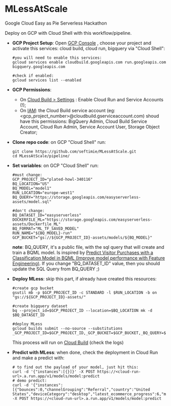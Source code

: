 # MLessAtScale
Google Cloud Easy as Pie Serverless Hackathon

Deploy on GCP with Cloud Shell with this workflow/pipeline.

- **GCP Project Setup**: Open [GCP Console](https://console.cloud.google.com) , choose your project and activate this services: cloud build, cloud run, bigquery via "Cloud Shell":
  
  ```
  #you will need to enable this services: 
  gcloud services enable cloudbuild.googleapis.com run.googleapis.com bigquery.googleapis.com
  
  #check if enabled:
  gcloud services list --enabled
  ```

- **GCP Permissions**:
  - On [Cloud Build  > Settings](https://console.cloud.google.com/cloud-build/settings/service-account) : Enable Cloud Run and Service Accounts (!);
  - On [IAM](https://console.cloud.google.com/iam-admin/iam): the Cloud Build service account (eg: <gcp_project_number>@cloudbuild.gserviceaccount.com) shoud have this permissions: BigQuery Admin, Cloud Build Service Account, Cloud Run Admin, Service Account User, Storage Object Creator;

- **Clone repo code**: on GCP "Cloud Shell" run:
  ```
  git clone https://github.com/seftimie/MLessAtScale.git
  cd MLessAtScale/pipeline/
  ```
		
- **Set variables**: on GCP "Cloud Shell" run:
  
  ```
  #must change:
  GCP_PROJECT_ID="plated-howl-340116"
  BQ_LOCATION="US"
  BQ_MODEL="model1"
  RUN_LOCATION="europe-west1"
  BQ_QUERY="https://storage.googleapis.com/easyserverless-assets/model.sql"

  #don't change:
  BQ_DATASET_ID="easyserverless"
  DOCKERFILE_ML="https://storage.googleapis.com/easyserverless-assets/Dockerfile_ML"
  BQ_FORMAT="ML_TF_SAVED_MODEL"
  RUN_NAME="${BQ_MODEL}-run"
  GCP_BUCKET="gs://${GCP_PROJECT_ID}-assets/models/${BQ_MODEL}"
  ```
  **note**: BQ_QUERY, it's a public file, with the sql query that will create and train a BQML model. Is inspired by [Predict Visitor Purchases with a Classification Model in BQML (Improve model performance with Feature Engineering)](https://www.qwiklabs.com/focuses/1794?parent=catalog). If you change "BQ_DATASET_ID" value, then you should update the SQL Query from BQ_QUERY ;)

- **Deploy MLess**: skip this part, if already have created this resources:
	
  ```
  #create gcp bucket
  gsutil mb -p $GCP_PROJECT_ID -c STANDARD -l $RUN_LOCATION -b on "gs://${GCP_PROJECT_ID}-assets/" 
  
  #create bigquery dataset
  bq --project_id=$GCP_PROJECT_ID --location=$BQ_LOCATION mk -d $BQ_DATASET_ID
  
  #deploy MLess
  gcloud builds submit --no-source --substitutions _GCP_PROJECT_ID=$GCP_PROJECT_ID,_GCP_BUCKET=$GCP_BUCKET,_BQ_QUERY=$BQ_QUERY,_BQ_DATASET_ID=$BQ_DATASET_ID,_BQ_MODEL=$BQ_MODEL,_BQ_LOCATION=$BQ_LOCATION,_BQ_FORMAT=$BQ_FORMAT,_RUN_LOCATION=$RUN_LOCATION,_RUN_NAME=$RUN_NAME,_DOCKERFILE_ML=$DOCKERFILE_ML
  ```
  This process will run on [Cloud Build](https://console.cloud.google.com/cloud-build/builds) (check the logs)

- **Predict with MLess**: when done, check the deployment in Cloud Run and make a predict with:
  ```
  # to find out the payload of your model, just hit this:
  curl -d '{"instances":[{}]}' -X POST https://<cloud-run-url>.a.run.app/v1/models/model:predict
  # demo predict:
  curl -d '{"instances":[{"bounces":0,"channelGrouping":"Referral","country":"United States","deviceCategory":"desktop","latest_ecommerce_progress":6,"medium":"referral","pageviews":51,"source":"mall.googleplex.com","time_on_site":4245}]}' -X POST https://<cloud-run-url>.a.run.app/v1/models/model:predict
  ```
